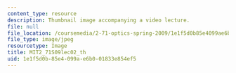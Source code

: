 ```yaml
---
content_type: resource
description: Thumbnail image accompanying a video lecture.
file: null
file_location: /coursemedia/2-71-optics-spring-2009/1e1f5d0b85e4099ae6b001833e854ef5_MIT2_71S09lec02_th.jpg
file_type: image/jpeg
resourcetype: Image
title: MIT2_71S09lec02_th
uid: 1e1f5d0b-85e4-099a-e6b0-01833e854ef5
---
```

